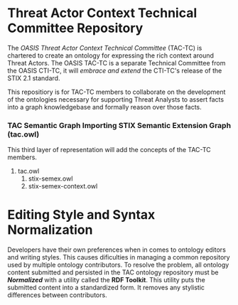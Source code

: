 # Threat Actor Context Technical Committee Repository
The *OASIS Threat Actor Context Technical Committee* (TAC-TC) is chartered to create an ontology for expressing the rich context around Threat Actors. The OASIS TAC-TC is a separate Technical Committee from the OASIS CTI-TC, it will *embrace and extend* the CTI-TC's release of the STIX 2.1 standard.

This repositiory is for TAC-TC members to collaborate on the development of the ontologies necessary for supporting Threat Analysts to assert facts into a graph knowledgebase and formally reason over those facts.


### TAC Semantic Graph Importing STIX Semantic Extension Graph (tac.owl)
This third layer of representation will add the concepts of the TAC-TC members.

1. tac.owl
	1. stix-semex.owl   
	1. stix-semex-context.owl

# Editing Style and Syntax Normalization
Developers have their own preferences when in comes to ontology editors and writing styles. 
This causes dificulties in managing a common repository used by multiple ontology contributors. 
To resolve the problem, all ontology content submitted and persisted in the TAC ontology repository must be ***Normalized*** with a utility called the **RDF Toolkit**. This utility puts the submitted content into a standardized form. It removes any stylistic differences between contributors.

 


